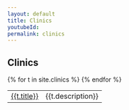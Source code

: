 ```yaml
---
layout: default
title: Clinics
youtubeId:
permalink: clinics
---
```

## Clinics


<table>
<tbody>
{% for t in site.clinics %}
  <tr>
    <td><a href="{{t.url}}">{{t.title}}</a></td>
    <td>{{t.description}}</td>
  </tr>
{% endfor %}
</tbody>
</table>
